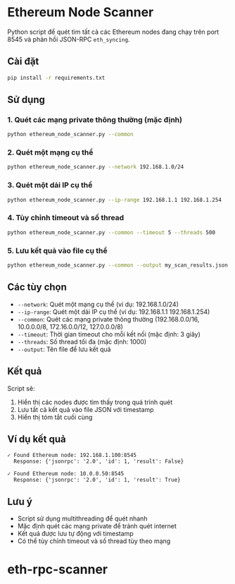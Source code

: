 # Ethereum Node Scanner

Python script để quét tìm tất cả các Ethereum nodes đang chạy trên port 8545 và phản hồi JSON-RPC `eth_syncing`.

## Cài đặt

```bash
pip install -r requirements.txt
```

## Sử dụng

### 1. Quét các mạng private thông thường (mặc định)
```bash
python ethereum_node_scanner.py --common
```

### 2. Quét một mạng cụ thể
```bash
python ethereum_node_scanner.py --network 192.168.1.0/24
```

### 3. Quét một dải IP cụ thể
```bash
python ethereum_node_scanner.py --ip-range 192.168.1.1 192.168.1.254
```

### 4. Tùy chỉnh timeout và số thread
```bash
python ethereum_node_scanner.py --common --timeout 5 --threads 500
```

### 5. Lưu kết quả vào file cụ thể
```bash
python ethereum_node_scanner.py --common --output my_scan_results.json
```

## Các tùy chọn

- `--network`: Quét một mạng cụ thể (ví dụ: 192.168.1.0/24)
- `--ip-range`: Quét một dải IP cụ thể (ví dụ: 192.168.1.1 192.168.1.254)
- `--common`: Quét các mạng private thông thường (192.168.0.0/16, 10.0.0.0/8, 172.16.0.0/12, 127.0.0.0/8)
- `--timeout`: Thời gian timeout cho mỗi kết nối (mặc định: 3 giây)
- `--threads`: Số thread tối đa (mặc định: 1000)
- `--output`: Tên file để lưu kết quả

## Kết quả

Script sẽ:
1. Hiển thị các nodes được tìm thấy trong quá trình quét
2. Lưu tất cả kết quả vào file JSON với timestamp
3. Hiển thị tóm tắt cuối cùng

## Ví dụ kết quả

```
✓ Found Ethereum node: 192.168.1.100:8545
  Response: {'jsonrpc': '2.0', 'id': 1, 'result': False}

✓ Found Ethereum node: 10.0.0.50:8545
  Response: {'jsonrpc': '2.0', 'id': 1, 'result': True}
```

## Lưu ý

- Script sử dụng multithreading để quét nhanh
- Mặc định quét các mạng private để tránh quét internet
- Kết quả được lưu tự động với timestamp
- Có thể tùy chỉnh timeout và số thread tùy theo mạng
# eth-rpc-scanner
